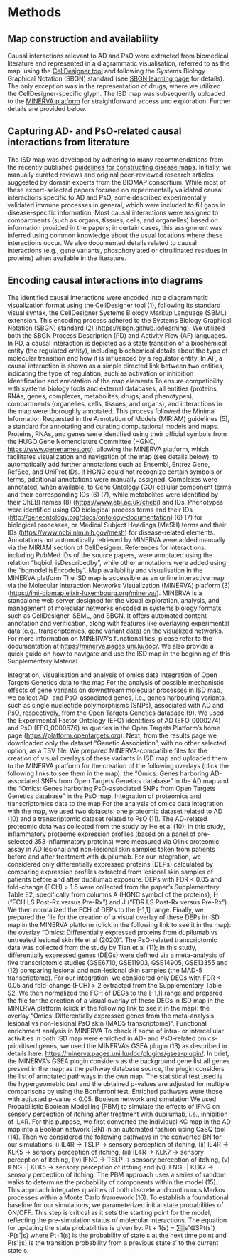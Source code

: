 # Methods

## Map construction and availability  

Causal interactions relevant to AD and PsO were extracted from biomedical literature and represented in a diagrammatic visualisation, referred to as the map, using the [CellDesigner tool](https://www.celldesigner.org) and following the Systems Biology Graphical Notation (SBGN) standard (see [SBGN learning page](https://sbgn.github.io/learning) for details). The only exception was in the representation of drugs, where we utilized the CellDesigner-specific glyph. The ISD map was subsequently uploaded to the [MINERVA platform](https://minerva.pages.uni.lu/doc/) for straightforward access and exploration. Further details are provided below.

## Capturing AD- and PsO-related causal interactions from literature  

The ISD map was developed by adhering to many recommendations from the recently published [guidelines for constructing disease maps](https://doi.org/10.3389/fbinf.2023.1197310). Initially, we manually curated reviews and original peer-reviewed research articles suggested by domain experts from the BIOMAP consortium. While most of these expert-selected papers focused on experimentally validated causal interactions specific to AD and PsO, some described experimentally validated immune processes in general, which were included to fill gaps in disease-specific information. Most causal interactions were assigned to compartments (such as organs, tissues, cells, and organelles) based on information provided in the papers; in certain cases, this assignment was inferred using common knowledge about the usual locations where these interactions occur. We also documented details related to causal interactions (e.g., gene variants, phosphorylated or citrullinated residues in proteins) when available in the literature.

## Encoding causal interactions into diagrams
The identified causal interactions were encoded into a diagrammatic visualization format using the CellDesigner tool (1), following its standard visual syntax, the CellDesigner Systems Biology Markup Language (SBML) extension. This encoding process adhered to the Systems Biology Graphical Notation (SBGN) standard (2) (https://sbgn.github.io/learning). We utilized both the SBGN Process Description (PD) and Activity Flow (AF) languages. In PD, a causal interaction is depicted as a state transition of a biochemical entity (the regulated entity), including biochemical details about the type of molecular transition and how it is influenced by a regulator entity. In AF, a causal interaction is shown as a simple directed link between two entities, indicating the type of regulation, such as activation or inhibition
Identification and annotation of the map elements
To ensure compatibility with systems biology tools and external databases, all entities (proteins, RNAs, genes, complexes, metabolites, drugs, and phenotypes), compartments (organelles, cells, tissues, and organs), and interactions in the map were thoroughly annotated. This process followed the Minimal Information Requested in the Annotation of Models (MIRIAM) guidelines (5), a standard for annotating and curating computational models and maps. Proteins, RNAs, and genes were identified using their official symbols from the HUGO Gene Nomenclature Committee (HGNC, https://www.genenames.org), allowing the MINERVA platform, which facilitates visualization and navigation of the map (see details below), to automatically add further annotations such as Ensembl, Entrez Gene, RefSeq, and UniProt IDs. If HGNC could not recognize certain symbols or terms, additional annotations were manually assigned. Complexes were annotated, when available, to Gene Ontology (GO) cellular component terms and their corresponding IDs (6) (7), while metabolites were identified by their ChEBI names (8) (https://www.ebi.ac.uk/chebi) and IDs. Phenotypes were identified using GO biological process terms and their IDs (http://geneontology.org/docs/ontology-documentation) (6) (7) for biological processes, or Medical Subject Headings (MeSH) terms and their IDs (https://www.ncbi.nlm.nih.gov/mesh) for disease-related elements. Annotations not automatically retrieved by MINERVA were added manually via the MIRIAM section of CellDesigner. References for interactions, including PubMed IDs of the source papers, were annotated using the relation “bqbiol: isDescribedby”, while other annotations were added using the “bqmodel:isEncodeby”.
Map availability and visualisation in the MINERVA platform
The ISD map is accessible as an online interactive map via the Molecular Interaction Networks Visualization (MINERVA) platform (3) (https://imi-biomap.elixir-luxembourg.org/minerva/). MINERVA is a standalone web server designed for the visual exploration, analysis, and management of molecular networks encoded in systems biology formats such as CellDesigner, SBML, and SBGN. It offers automated content annotation and verification, along with features like overlaying experimental data (e.g., transcriptomics, gene variant data) on the visualized networks. For more information on MINERVA's functionalities, please refer to the documentation at https://minerva.pages.uni.lu/doc/. We also provide a quick guide on how to navigate and use the ISD map in the beginning of this Supplementary Material.

Integration, visualisation and analysis of omics data
Integration of Open Targets Genetics data to the map
For the analysis of possible mechanistic effects of gene variants on downstream molecular processes in ISD map, we collect AD- and PsO-associated genes, i.e., genes harbouring variants, such as single nucleotide polymorphisms (SNPs), associated with AD and PsO, respectively, from the Open Targets Genetics database (9). We used the Experimental Factor Ontology (EFO) identifiers of AD (EFO_0000274) and PsO (EFO_0000676) as queries in the Open Targets Platform’s home page (https://platform.opentargets.org). Next, from the results page we downloaded only the dataset “Genetic Association”, with no other selected option, as a TSV file. We prepared MINERVA-compatible files for the creation of visual overlays of these variants in ISD map and uploaded them to the MINERVA platform for the creation of the following overlays (click the following links to see them in the map): the “Omics: Genes harboring AD-associated SNPs from Open Targets Genetics database” in the AD map and the “Omics: Genes harboring PsO-associated SNPs from Open Targets Genetics database” in the PsO map.
Integration of proteomics and transcriptomics data to the map
For the analysis of omics data integration with the map, we used two datasets: one proteomic dataset related to AD (10) and a transcriptomic dataset related to PsO (11). 
The AD-related proteomic data was collected from the study by He et al (10); in this study, inflammatory proteome expression profiles (based on a panel of pre-selected 353 inflammatory proteins) were measured via Olink proteomic assay in AD lesional and non-lesional skin samples taken from patients before and after treatment with dupilumab. For our integration, we considered only differentially expressed proteins (DEPs) calculated by comparing expression profiles extracted from lesional skin samples of patients before and after dupilumab exposure. DEPs with FDR < 0.05 and fold-change (FCH) > 1.5 were collected from the paper’s Supplementary Table E2, specifically from columns A (HGNC symbol of the proteins), H (“FCH LS Post-Rx versus Pre-Rx”) and J (“FDR LS Post-Rx versus Pre-Rx”). We then normalized the FCH of DEPs to the [-1,1] range. Finally, we prepared the file for the creation of a visual overlay of these DEPs in ISD map in the MINERVA platform (click in the following link to see it in the map): the overlay “Omics: Differentially expressed proteins from dupilumab vs untreated lesional skin He et al (2020)”.
The PsO-related transcriptomic data was collected from the study by Tian et al (11); in this study, differentially expressed genes (DEGs) were defined via a meta-analysis of five transcriptomic studies (GSE6710, GSE11903, GSE14905, GSE13355 and (12) comparing lesional and non-lesional skin samples (the MAD-5 transcriptome). For our integration, we considered only DEGs with FDR < 0.05 and fold-change (FCH) > 2 extracted from the Supplementary Table S2. We then normalized the FCH of DEGs to the [-1,1] range and prepared the file for the creation of a visual overlay of these DEGs in ISD map in the MINERVA platform (click in the following link to see it in the map): the overlay “Omics: Differentially expressed genes from the meta-analysis lesional vs non-lesional PsO skin (MAD5 transcriptome)”.
Functional enrichment analysis in MINERVA 
To check if some of intra- or intercellular activities in both ISD map were enriched in AD- and PsO-related omics-prioritised genes, we used the MINERVA’s GSEA plugin (13) as described in details here: https://minerva.pages.uni.lu/doc/plugins/gsea-plugin/. In brief, the MINERVA’s GSEA plugin considers as the background gene list all genes present in the map; as the pathway database source, the plugin considers the list of annotated pathways in the own map. The statistical test used is the hypergeometric test and the obtained p-values are adjusted for multiple comparisons by using the Bonferroni test.  Enriched pathways were those with adjusted p-value < 0.05. 
Boolean network and simulation
We used Probabilistic Boolean Modelling (PBM) to simulate the effects of IFNG on sensory perception of itching after treatment with dupilumab, i.e., inhibition of IL4R. For this purpose, we first converted the individual KC map in the AD map into a Boolean network (BN) in an automated fashion using CaSQ tool (14). Then we considered the following pathways in the converted BN for our simulations: i) IL4R -> TSLP -> sensory perception of itching, (ii) IL4R -> KLK5 -> sensory perception of itching, (iii) IL4R -> KLK7 -> sensory perception of itching, (iv) IFNG -> TSLP -> sensory perception of itching, (v) IFNG -| KLK5 -> sensory perception of itching and (vi) IFNG -| KLK7 -> sensory perception of itching. The PBM approach uses a series of random walks to determine the probability of components within the model (15). This approach integrates qualities of both discrete and continuous Markov processes within a Monte Carlo framework (16). To establish a foundational baseline for our simulations, we parameterized initial state probabilities of ON/OFF. This step is critical as it sets the starting point for the model, reflecting the pre-simulation status of molecular interactions. The equation for updating the state probabilities is given by:
Pt + 1(s) = ∑▒s'∈SPt(s') ⋅P(s'|s) 
where Pt+1(s) is the probability of state s at the next time point and P(s′∣s) is the transition probability from a previous state s′ to the current state s. 
